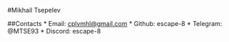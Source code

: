 #Mikhail Tsepelev

##Contacts
    * Email: cplvmhl@gmail.com
    * Github: escape-8
    * Telegram: @MTSE93
    * Discord: escape-8